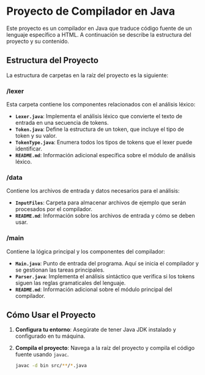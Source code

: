 # Proyecto de Compilador en Java

Este proyecto es un compilador en Java que traduce código fuente de un lenguaje específico a HTML. A continuación se describe la estructura del proyecto y su contenido.

## Estructura del Proyecto

La estructura de carpetas en la raíz del proyecto es la siguiente:


### /lexer

Esta carpeta contiene los componentes relacionados con el análisis léxico:

- **`Lexer.java`**: Implementa el análisis léxico que convierte el texto de entrada en una secuencia de tokens.
- **`Token.java`**: Define la estructura de un token, que incluye el tipo de token y su valor.
- **`TokenType.java`**: Enumera todos los tipos de tokens que el lexer puede identificar.
- **`README.md`**: Información adicional específica sobre el módulo de análisis léxico.

### /data

Contiene los archivos de entrada y datos necesarios para el análisis:

- **`InputFiles`**: Carpeta para almacenar archivos de ejemplo que serán procesados por el compilador.
- **`README.md`**: Información sobre los archivos de entrada y cómo se deben usar.

### /main

Contiene la lógica principal y los componentes del compilador:

- **`Main.java`**: Punto de entrada del programa. Aquí se inicia el compilador y se gestionan las tareas principales.
- **`Parser.java`**: Implementa el análisis sintáctico que verifica si los tokens siguen las reglas gramaticales del lenguaje.
- **`README.md`**: Información adicional sobre el módulo principal del compilador.

## Cómo Usar el Proyecto

1. **Configura tu entorno**: Asegúrate de tener Java JDK instalado y configurado en tu máquina.

2. **Compila el proyecto**: Navega a la raíz del proyecto y compila el código fuente usando `javac`.

   ```sh
   javac -d bin src/**/*.java
